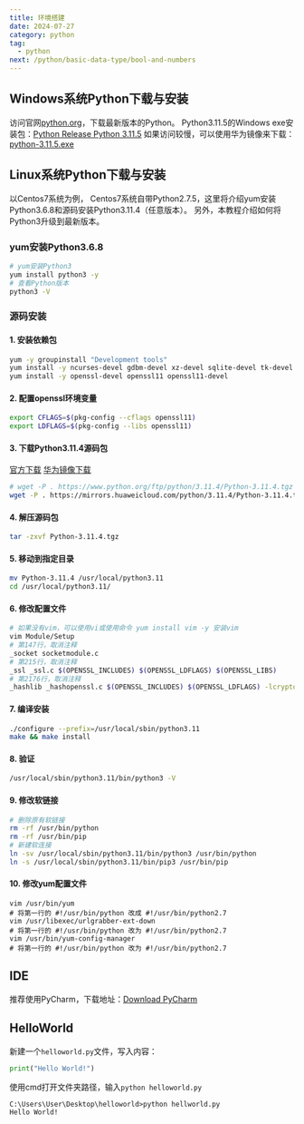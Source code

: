 ```yaml
---
title: 环境搭建
date: 2024-07-27
category: python
tag:
  - python
next: /python/basic-data-type/bool-and-numbers
---
```


## Windows系统Python下载与安装

访问官网[python.org](https://www.python.org/downloads/windows/)，下载最新版本的Python。
Python3.11.5的Windows exe安装包：[Python Release Python 3.11.5](https://www.python.org/downloads/release/python-3115/)
如果访问较慢，可以使用华为镜像来下载：[python-3.11.5.exe](https://mirrors.huaweicloud.com/python/3.11.5/python-3.11.5.exe)

## Linux系统Python下载与安装

以Centos7系统为例， Centos7系统自带Python2.7.5，这里将介绍yum安装Python3.6.8和源码安装Python3.11.4（任意版本）。
另外，本教程介绍如何将Python3升级到最新版本。

### yum安装Python3.6.8

```bash
# yum安装Python3
yum install python3 -y
# 查看Python版本
python3 -V
```

### 源码安装

#### 1. 安装依赖包

```bash
yum -y groupinstall "Development tools"
yum install -y ncurses-devel gdbm-devel xz-devel sqlite-devel tk-devel uuid-devel readline-devel bzip2-devel libffi-devel
yum install -y openssl-devel openssl11 openssl11-devel
```

#### 2. 配置openssl环境变量

```bash
export CFLAGS=$(pkg-config --cflags openssl11)
export LDFLAGS=$(pkg-config --libs openssl11)
```

#### 3. 下载Python3.11.4源码包

[官方下载](https://www.python.org/ftp/python/3.11.4/Python-3.11.4.tgz)
[华为镜像下载](https://mirrors.huaweicloud.com/python/3.11.4/Python-3.11.4.tgz)

```bash
# wget -P . https://www.python.org/ftp/python/3.11.4/Python-3.11.4.tgz
wget -P . https://mirrors.huaweicloud.com/python/3.11.4/Python-3.11.4.tgz
```

#### 4. 解压源码包

```bash
tar -zxvf Python-3.11.4.tgz
```

#### 5. 移动到指定目录

```bash
mv Python-3.11.4 /usr/local/python3.11
cd /usr/local/python3.11/
```

#### 6. 修改配置文件

```bash
# 如果没有vim，可以使用vi或使用命令 yum install vim -y 安装vim
vim Module/Setup
# 第147行，取消注释
_socket socketmodule.c
# 第215行，取消注释
_ssl _ssl.c $(OPENSSL_INCLUDES) $(OPENSSL_LDFLAGS) $(OPENSSL_LIBS)
# 第2176行，取消注释
_hashlib _hashopenssl.c $(OPENSSL_INCLUDES) $(OPENSSL_LDFLAGS) -lcrypto
```

#### 7. 编译安装

```bash
./configure --prefix=/usr/local/sbin/python3.11
make && make install
```

#### 8. 验证

```bash
/usr/local/sbin/python3.11/bin/python3 -V
```

#### 9. 修改软链接

```bash
# 删除原有软链接
rm -rf /usr/bin/python
rm -rf /usr/bin/pip
# 新建软连接
ln -sv /usr/local/sbin/python3.11/bin/python3 /usr/bin/python
ln -s /usr/local/sbin/python3.11/bin/pip3 /usr/bin/pip
```

#### 10. 修改yum配置文件

```shell
vim /usr/bin/yum
# 将第一行的 #!/usr/bin/python 改成 #!/usr/bin/python2.7
vim /usr/libexec/urlgrabber-ext-down
# 将第一行的 #!/usr/bin/python 改为 #!/usr/bin/python2.7
vim /usr/bin/yum-config-manager
# 将第一行的 #!/usr/bin/python 改为 #!/usr/bin/python2.7
```

## IDE

推荐使用PyCharm，下载地址：[Download PyCharm](https://www.jetbrains.com/pycharm/download/)

## HelloWorld

新建一个`helloworld.py`文件，写入内容：

```python
print("Hello World!")
```

使用cmd打开文件夹路径，输入`python helloworld.py`

```shell
C:\Users\User\Desktop\helloworld>python hellworld.py
Hello World!
```
